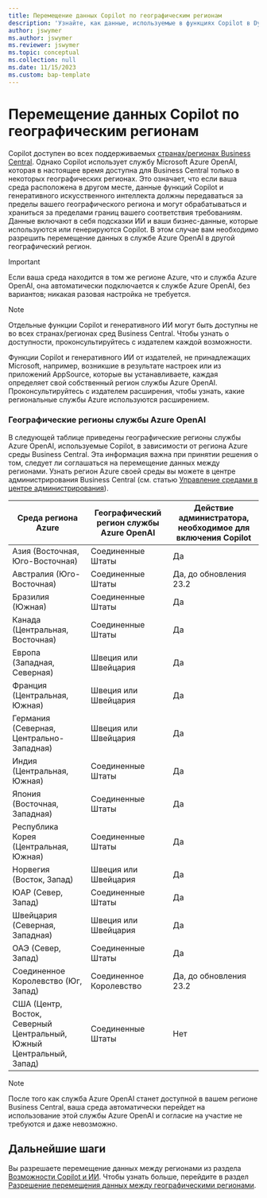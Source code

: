 ```yaml
---
title: Перемещение данных Copilot по географическим регионам
description: 'Узнайте, как данные, используемые в функциях Copilot в Dynamics 365 Business Central, перемещается по географическим регионам, где служба Azure OpenAI по умолчанию недоступна.'
author: jswymer
ms.author: jswymer
ms.reviewer: jswymer
ms.topic: conceptual
ms.collection: null
ms.date: 11/15/2023
ms.custom: bap-template
---
```


# Перемещение данных Copilot по географическим регионам 

Copilot доступен во всех поддерживаемых [странах/регионах Business Central](/dynamics365/business-central/dev-itpro/compliance/apptest-countries-and-translations). Однако Copilot использует службу Microsoft Azure OpenAI, которая в настоящее время доступна для Business Central только в некоторых географических регионах. Это означает, что если ваша среда расположена в другом месте, данные функций Copilot и генеративного искусственного интеллекта должны передаваться за пределы вашего географического региона и могут обрабатываться и храниться за пределами границ вашего соответствия требованиям. Данные включают в себя подсказки ИИ и ваши бизнес-данные, которые используются или генерируются Copilot. В этом случае вам необходимо разрешить перемещение данных в службе Azure OpenAI в другой географический регион. <!--For a list of geographies, refer to the [Azure OpenAI Service geographies](#azure-openai-service-geographies) section that follows.-->

> [!IMPORTANT]
> Если ваша среда находится в том же регионе Azure, что и служба Azure OpenAI, она автоматически подключается к службе Azure OpenAI, без вариантов; никакая разовая настройка не требуется.

> [!NOTE]
> Отдельные функции Copilot и генеративного ИИ могут быть доступны не во всех странах/регионах сред Business Central. Чтобы узнать о доступности, проконсультируйтесь с издателем каждой возможности.
> 
> Функции Copilot и генеративного ИИ от издателей, не принадлежащих Microsoft, например, возникшие в результате настроек или из приложений AppSource, которые вы устанавливаете, каждая определяет свой собственный регион службы Azure OpenAI. Проконсультируйтесь с издателем расширения, чтобы узнать, какие региональные службы Azure используются расширением. 

### Географические регионы службы Azure OpenAI

В следующей таблице приведены географические регионы службы Azure OpenAI, используемые Copilot, в зависимости от региона Azure среды Business Central. Эта информация важна при принятии решения о том, следует ли соглашаться на перемещение данных между регионами. Узнать регион Azure своей среды вы можете в центре администрирования Business Central (см. статью [Управление средами в центре администрирования](/dynamics365/business-central/dev-itpro/administration/tenant-admin-center-environments)).

| Среда региона Azure| Географический регион службы Azure OpenAI|Действие администратора, необходимое для включения Copilot| 
| - | - | - |
|Азия (Восточная, Юго-Восточная) |Соединенные Штаты|Да|
|Австралия (Юго-Восточная)| Соединенные Штаты |Да, до обновления 23.2 |
|Бразилия (Южная) |Соединенные Штаты|Да|
|Канада (Центральная, Восточная)|Соединенные Штаты|Да|
|Европа (Западная, Северная)| Швеция или Швейцария |Да|
|Франция (Центральная, Южная)| Швеция или Швейцария |Да|
|Германия (Северная, Центрально-Западная)| Швеция или Швейцария |Да|
|Индия (Центральная, Южная)|Соединенные Штаты|Да|
|Япония (Восточная, Западная)|Соединенные Штаты|Да|
|Республика Корея (Центральная, Южная)|Соединенные Штаты|Да|
|Норвегия (Восток, Запад)|Швеция или Швейцария |Да|
|ЮАР (Север, Запад)|Соединенные Штаты|Да|
|Швейцария (Северная, Западная) |Швеция или Швейцария |Да|
|ОАЭ (Север, Запад)|Соединенные Штаты|Да|
|Соединенное Королевство (Юг, Запад)|Соединенное Королевство|Да, до обновления 23.2|
|США (Центр, Восток, Северный Центральный, Южный Центральный, Запад) |Соединенные Штаты|Нет|

> [!NOTE]
> После того как служба Azure OpenAI станет доступной в вашем регионе Business Central, ваша среда автоматически перейдет на использование этой службы Azure OpenAI и согласие на участие не требуются и даже невозможно.  
<!--

BC geos base on https://dynamics.microsoft.com/en-us/availability-reports/georeport/
case "AUSTRALIAEAST":
            case "AUSTRALIASOUTHEAST":
                return new CapiRegion("au", 2);
            case "BRAZILSOUTH":
                return new CapiRegion("br", 2);
            case "CANADACENTRAL":
            case "CANADAEAST":
                return new CapiRegion("ca", 2);
            case "CENTRALINDIA":
            case "SOUTHINDIA":
                return new CapiRegion("in", 1);
            case "EASTASIA":
                return new CapiRegion("as", 2);
            case "EASTUS":
            case "EASTUS2":
            case "SOUTHCENTRALUS":
            case "CENTRALUS":
            case "NORTHCENTRALUS":
            case "WESTUS":
            case "US":
                return new CapiRegion("us", 9, HasGpt4InGeo: true, HasTurboInGeo: true);
            case "FRANCECENTRAL":
            case "FRANCESOUTH":
                return new CapiRegion("fr", 1);
            case "GERMANYNORTH":
            case "GERMANYWESTCENTRAL":
                return new CapiRegion("de", 1);
            case "JAPANEAST":
            case "JAPANWEST":
                return new CapiRegion("jp", 1);
            case "KOREACENTRAL":
            case "KOREASOUTH":
                return new CapiRegion("kr", 1);
            case "NORWAYEAST":
            case "NORWAYWEST":
                return new CapiRegion("no", 1);
            case "SOUTHAFRICANORTH":
            case "SOUTHWESTAFRICA":
                return new CapiRegion("za", 1);
            case "SOUTHEASTASIA":
                return new CapiRegion("sg", 1);
            case "SWITZERLANDNORTH":
            case "SWITZERLANDWEST":
                return new CapiRegion("ch", 1, HasTurboInGeo: true);
            case "UKSOUTH":
            case "UKWEST":
                return new CapiRegion("uk", 2);
            case "NORTHEUROPE":
            case "WESTEUROPE":
                return new CapiRegion("eu", 10);
            case "UAENORTH":
            case "UAECENTRAL":
                return new CapiRegion("ae", 1);

-->

## Дальнейшие шаги

Вы разрешаете перемещение данных между регионами из раздела [Возможности Copilot и ИИ](https://businesscentral.dynamics.com/?page=7775). Чтобы узнать больше, перейдите в раздел [Разрешение перемещения данных между географическими регионами](enable-ai.md#allow-data-movement-across-geographies).
